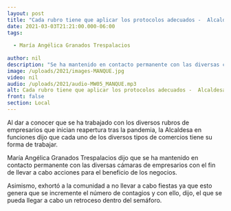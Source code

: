 ```yaml
---
layout: post
title: "Cada rubro tiene que aplicar los protocolos adecuados -  Alcaldesa"
date: 2021-03-03T21:21:00.000-06:00
tags:
  
  - María Angélica Granados Trespalacios
  
author: nil
description: "Se ha mantenido en contacto permanente con las diversas cámaras de empresarios."
image: /uploads/2021/images-MANQUE.jpg
video: nil
audio: /uploads/2021/audio-MW05_MANQUE.mp3
alt: Cada rubro tiene que aplicar los protocolos adecuados -  Alcaldesa
front: false
section: Local
---
```


Al dar a conocer que se ha trabajado con los diversos rubros de empresarios que inician reapertura tras la pandemia, la Alcaldesa en funciones dijo que cada uno de los diversos tipos de comercios tiene su forma de trabajar.

María Angélica Granados Trespalacios dijo que se ha mantenido en contacto permanente con las diversas cámaras de empresarios con el fin de llevar a cabo acciones para el beneficio de los negocios.

Asimismo, exhortó a la comunidad a no llevar a cabo fiestas ya que esto genera que se incremente el número de contagios y con ello, dijo, el que se pueda llegar a cabo un retroceso dentro del semáforo.
